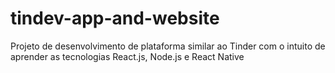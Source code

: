# tindev-app-and-website
Projeto de desenvolvimento de plataforma similar ao Tinder com o intuito de aprender as tecnologias React.js, Node.js e React Native

